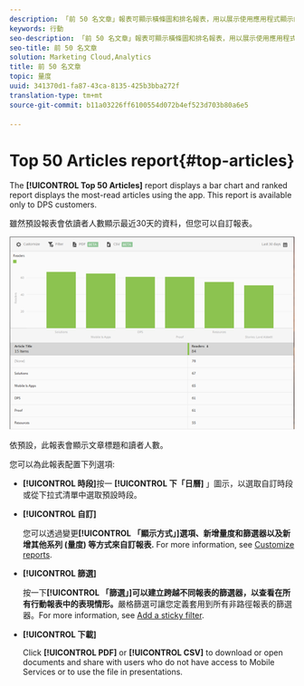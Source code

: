 ```yaml
---
description: 「前 50 名文章」報表可顯示橫條圖和排名報表，用以展示使用應用程式顯示的最常閱讀文章。此報表僅適用於Digital Publishing Suites(DPS)客戶。
keywords: 行動
seo-description: 「前 50 名文章」報表可顯示橫條圖和排名報表，用以展示使用應用程式顯示的最常閱讀文章。此報表僅適用於Digital Publishing Suites(DPS)客戶。
seo-title: 前 50 名文章
solution: Marketing Cloud,Analytics
title: 前 50 名文章
topic: 量度
uuid: 341370d1-fa87-43ca-8135-425b3bba272f
translation-type: tm+mt
source-git-commit: b11a03226ff6100554d072b4ef523d703b80a6e5

---
```



# Top 50 Articles report{#top-articles}

The **[!UICONTROL Top 50 Articles]** report displays a bar chart and ranked report displays the most-read articles using the app. This report is available only to DPS customers.

雖然預設報表會依讀者人數顯示最近30天的資料，但您可以自訂報表。

![](assets/dps_top_50.png)

依預設，此報表會顯示文章標題和讀者人數。

您可以為此報表配置下列選項:

* **[!UICONTROL 時段]**&#x200B;按一 **[!UICONTROL 下「日曆]** 」圖示，以選取自訂時段或從下拉式清單中選取預設時段。

* **[!UICONTROL 自訂]**

   您可以透過變更&#x200B;**[!UICONTROL 「顯示方式」]選項、新增量度和篩選器以及新增其他系列 (量度) 等方式來自訂報表.** For more information, see [Customize reports](/help/using/usage/reports-customize/reports-customize.md).

* **[!UICONTROL 篩選]**

   按一下&#x200B;**[!UICONTROL 「篩選」]可以建立跨越不同報表的篩選器，以查看在所有行動報表中的表現情形。**&#x200B;嚴格篩選可讓您定義套用到所有非路徑報表的篩選器。For more information, see [Add a sticky filter](/help/using/usage/reports-customize/t-sticky-filter.md).

* **[!UICONTROL 下載]**

   Click **[!UICONTROL PDF]** or **[!UICONTROL CSV]** to download or open documents and share with users who do not have access to Mobile Services or to use the file in presentations.